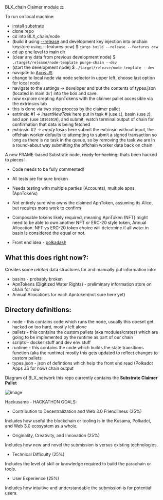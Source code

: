 BLX_chain Claimer module ⚖️

To run on local machine:
- [install substrate](https://substrate.dev/docs/en/tutorials/create-your-first-substrate-chain/)
- clone repo
- cd into BLX_chain/node
- (build it using [--release](https://doc.rust-lang.org/book/ch01-03-hello-cargo.html?highlight=--release#building-for-release) and development key injection into onchain keystore using --features ocw) $ `cargo build --release --features ocw`
- cd up one level to main dir
- (clear any data from previous development node) $ `./target/release/node-template purge-chain --dev`
- (start the development node) $ `./target/release/node-template --dev`
- navigate to [Apps JS](https://polkadot.js.org/apps/#/settings/developer)
- change to local node via node selector in upper left, choose last option for local node
- navigate to the settings -> developer and put the contents of types.json (located in main dir) into the box and save. 
- now explore creating ApnTokens with the claimer pallet accessible via the extrinsics tab 
- this is done via two step process by the claimer pallet 
- extrinsic #1 -> _insertNewTask_ here put in task # (use `1`), basin (use `2`), and apn (use `18102019`), and submit, watch terminal output of chain for confirmation that data is being fetched
- extrinsic #2 -> _emptyTasks_ here submit the extrinsic without input, the offchain worker defaults to attempting to submit a signed transaction so long as there is no task in the queue, so by removing the task we are in a round-about way submitting the offchain worker data back on chain

A new FRAME-based Substrate node, ~~ready for hacking.~~ thats been hacked to pieces!

*  Code needs to be fully commented!  

*  All tests are for sure broken  

*  Needs testing with multiple parties (Accounts), multiple apns (ApnTokens)

*  Not entirely sure who owns the claimed ApnToken, assuming its Alice, but requires more work to confirm

*  Composable tokens likely required, meaning ApnToken (NFT) might need to be able to own another NFT or ERC-20 style token, Annual Allocation. NFT vs ERC-20 token choice will determine if all water in basin is considered the equal or not. 

* Front end idea - [polkadash](https://dotleap.com/polkadash-a-vuejs-dashboard-starter-kit-for-your-substrate-chain/)
  
## What this does right now?:

Creates some *related* data structures for and manually put information into:
* basins - probably broken
* ApnTokens (Digitized Water Rights) - preliminary information store on chain for now
* Annual Allocations for each Apntoken(not sure here yet)

## Directory definitions:
* node - this contains code which runs the node, usually this doesnt get hacked on too hard, mostly left alone
* pallets - this contains the custom pallets (aka modules/crates) which are going to be implemented by the runtime as part of our chain
* scripts - docker stuff and dev env stuff
* runtime - this contains the code which builds the state transitions function (aka the runtime) mostly this gets updated to reflect changes to custom pallets
* types.json - json of defintions which help the front end read (Polkadot Apps JS for now) chain output

Diagram of BLX_network this repo currently contains the __Substrate Claimer Pallet__  

![image](https://drive.google.com/uc?export=view&id=1F6F5cAr8El8iRzhxb95JW2UIjEAhxsSu)

Hackusama - HACKATHON GOALS:
* Contribution to Decentralization and Web 3.0 Friendliness (25%)
 
 Includes how useful the blockchain or tooling is in the Kusama, Polkadot, and Web 3.0 ecosystem as a whole.

* Originality, Creativity, and Innovation (25%)

Includes how new and novel the submission is versus existing technologies.

* Technical Difficulty (25%)

Includes the level of skill or knowledge required to build the parachain or tools.

* User Experience (25%)

Includes how intuitive and understandable the submission is for potential users.
